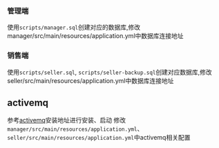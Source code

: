 ### 管理端
使用`scripts/manager.sql`创建对应的数据库,修改manager/src/main/resources/application.yml中数据库连接地址

### 销售端
使用`scripts/seller.sql`, `scripts/seller-backup.sql`创建对应数据库,修改seller/src/main/resources/application.yml中数据库连接地址

## activemq
参考[activemq](http://activemq.apache.org/version-5-getting-started.html#Version5GettingStarted-InstallationProcedureforUnix)安装地址进行安装、启动
修改`manager/src/main/resources/application.yml`、`seller/src/main/resources/application.yml`中activemq相关配置
